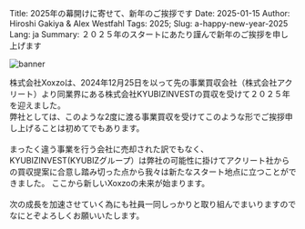 Title: 2025年の幕開けに寄せて、新年のご挨拶です
Date: 2025-01-15
Author: Hiroshi Gakiya & Alex Westfahl
Tags: 2025;
Slug: a-happy-new-year-2025
Lang: ja
Summary: ２０２５年のスタートにあたり謹んで新年のご挨拶を申し上げます

![banner]({filename}/images/2025_JA_blog.png)

株式会社Xoxzoは、2024年12月25日を以って先の事業買収会社（株式会社アクリート）より同業界にある株式会社KYUBIZINVESTの買収を受けて２０２５年を迎えました。<br>
弊社としては、このような2度に渡る事業買収を受けてこのような形でご挨拶申し上げることは初めてでもあります。<br>
<br>
まったく違う事業を行う会社に売却された訳でもなく、KYUBIZINVEST(KYUBIZグループ）は弊社の可能性に掛けてアクリート社からの買収提案に合意し踏み切った点から我々は新たなスタート地点に立つことができました。
ここから新しいXoxzoの未来が始まります。<br>
<br>
次の成長を加速させていく為にも社員一同しっかりと取り組んでまいりますのでなにとぞよろしくお願いいたします。
<br>